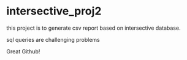 # intersective_proj2

this project is to generate csv report based on intersective database.

sql queries are challenging problems 

Great Github!
